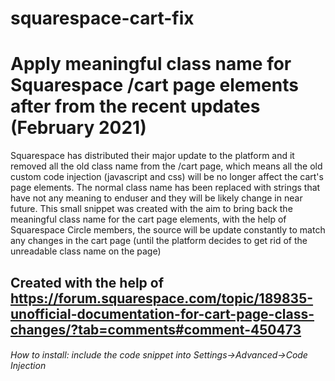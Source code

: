 # squarespace-cart-fix
# Apply meaningful class name for Squarespace /cart page elements after from the recent updates (February 2021)
Squarespace has distributed their major update to the platform and it removed all the old class name from the /cart page, which means all the old custom code injection (javascript and css) will be no longer affect the cart's page elements. The normal class name has been replaced with strings that have not any meaning to enduser and they will be likely change in near future.
This small snippet was created with the aim to bring back the meaningful class name for the cart page elements, with the help of Squarespace Circle members, the source will be update constantly to match any changes in the cart page (until the platform decides to get rid of the unreadable class name on the page)
## Created with the help of https://forum.squarespace.com/topic/189835-unofficial-documentation-for-cart-page-class-changes/?tab=comments#comment-450473
###### How to install: include the code snippet into Settings->Advanced->Code Injection
<script src="https://cdnjs.cloudflare.com/ajax/libs/jquery/3.5.1/jquery.min.js"></script>
<script src="https://gitcdn.link/cdn/bangank36/squarespace-cart-fix/45ca005dd050317489753ed5d59c20a645cd94fb/cart.js"></script>
